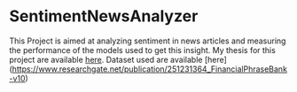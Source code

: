 # SentimentNewsAnalyzer
This Project is aimed at analyzing sentiment in news articles and measuring the performance of the models used to get this insight.
My thesis for this project are available [here](https://github.com/SimenA89/SentimentNewsAnalyzer/files/13232145/UC3BPR201_202223_SimenAronsen___Final_Submission_2023_2_0.4.pdf).
Dataset used are available [here] (https://www.researchgate.net/publication/251231364_FinancialPhraseBank-v10)
